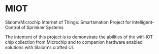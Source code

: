 # MIOT
Slalom/Microchip Internet of Things: Smartamation Project for Intelligent-Control of Sprinkler Systems

The intentent of this project is to demonstrate the abilities of the wifi-IOT chip collection from Microchip and to companion hardware enabled solutions with Slalom's crafted UI. 
